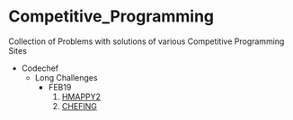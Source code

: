 # Competitive_Programming
Collection of Problems with solutions of various Competitive Programming Sites
- Codechef
  - Long Challenges
      - FEB19
          1. [HMAPPY2](https://github.com/VikasViki/Competitive_Programming/blob/master/Codechef/Long_Challenge/FEB19/HMAPPY2.py)
          2. [CHEFING](https://github.com/VikasViki/Competitive_Programming/blob/master/Codechef/Long_Challenge/FEB19/CHEFING.py)
